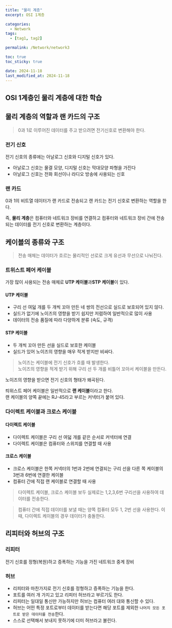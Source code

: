 ```yaml
---
title: "물리 계층"
excerpt: OSI 1계층

categories:
  - Network
tags:
  - [tag1, tag2]

permalink: /Network/network3

toc: true
toc_sticky: true

date: 2024-11-18
last_modified_at: 2024-11-18
---
```

**OSI 1계층인 물리 계층에 대한 학습**
---

## 물리 계층의 역할과 랜 카드의 구조

>0과 1로 이루어진 데이터를 주고 받으려면 전기신호로 변환해야 한다.

### 전기 신호
전기 신호의 종류에는 아날로그 신호와 디지털 신호가 있다.
- 아날로그 신호는 물결 모양, 디지털 신호는 막대모양 파형을 가진다
- 아날로그 신호는 전화 회선이나 라디오 방송에 사용되는 신호

### 랜 카드
0과 1의 비트열 데이터가 랜 카드로 전송되고 랜 카드는 전기 신호로 변환하는 역할을 한다.<br/>

즉, **물리 계층**은 컴퓨터와 네트워크 장비를 연결하고 컴퓨터와 네트워크 장비 간에 전송되는 데이터를 전기 신호로 변환하는 계층이다.

## 케이블의 종류와 구조
> 전송 매체는 데이터가 흐르는 물리적인 선로로 크게 유선과 무선으로 나눠진다.

### 트위스트 페어 케이블
가장 많이 사용되는 전송 매체로 **UTP 케이블**과**STP 케이블**이 있다.

#### UTP 케이블
- 구리 선 여덟 개를 두 개씩 꼬아 만든 네 쌍의 전선으로 실드로 보호되어 있지 않다.
- 실드가 없기에 노이즈의 영향을 받기 쉽지만 저렴하여 일반적으로 많이 사용
- 데이터의 전송 품질에 따라 다양하게 분류 (속도, 규격)

#### STP 케이블
- 두 개씩 꼬아 만든 선을 실드로 보호한 케이블
- 실드가 있어 노이즈의 영향을 매우 적게 받지만 비싸다.

> 노이즈는 케이블에 전기 신호가 흐를 때 발생한다. <br/>
노이즈의 영향을 적게 받기 위해 구리 선 두 개를 비틀어 꼬아서 케이블을 만든다.

노이즈의 영향을 받으면 전기 신호의 형태가 왜곡된다.

틔위스트 페어 케이블은 일반적으로 **랜 케이블**이라고 한다. <br/>
랜 케이블의 양쪽 끝에는 RJ-45라고 부르는 커넥터가 붙어 있다.

### 다이렉트 케이블과 크로스 케이블

#### 다이렉트 케이블
- 다이렉트 케이블은 구리 선 여덟 개를 같은 순서로 커넥터에 연결
- 다이렉트 케이블은 컴퓨터와 스위치를 연결할 때 사용

#### 크로스 케이블
- 크로스 케이블은 한쪽 커넥터의 1번과 2번에 연결되는 구리 선을 다른 쪽 케이블의 3번과 6번에 연결한 케이블
- 컴퓨터 간에 직접 랜 케이블로 연결할 때 사용


> 다이렉트 케이블, 크로스 케이블 보두 실제로는 1,2,3,6번 구리선을 사용하여 데이터를 전송한다.

> 컴퓨터 간에 직접 데이터를 보낼 때는 양쪽 컴퓨터 모두 1, 2번 선을 사용한다. 이 때, 다이렉트 케이블의 경우 데이터가 충돌한다.


## 리피터와 허브의 구조

### 리피터
전기 신호를 정형(복원)하고 증폭하는 기능을 가진 네트워크 중계 장비

### 허브
- 리피터와 마찬가지로 전기 신호를 정형하고 증폭하는 기능을 한다.
- 포트를 여러 개 가지고 있고 리피터 허브라고 부르기도 한다.
- 리피터는 일대일 통신만 가능하지만 허브는 컴퓨터 여러 대와 통신할 수 있다.
- 허브는 어떤 특정 포트로부터 데이터를 받는다면 해당 포트를 제외한 `나머지 모든 포트로 받은 데이터를 전송`한다.
- 스스로 선택해서 보내지 못하기에 더미 허브라고 불린다.



